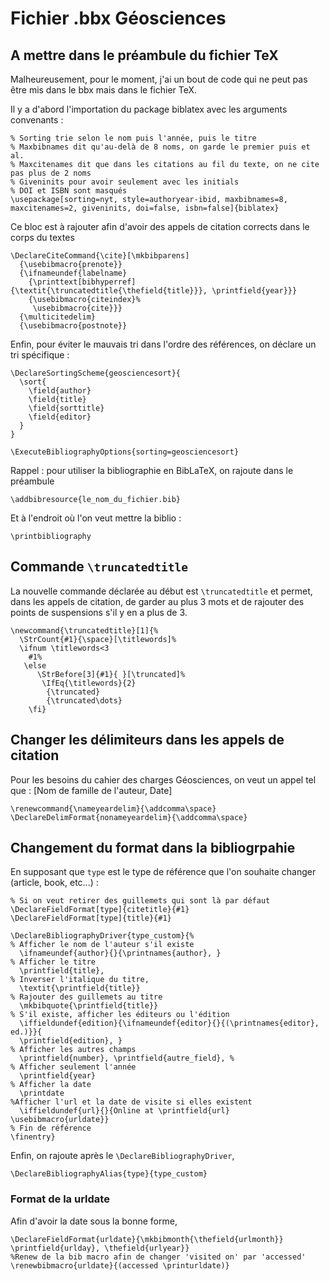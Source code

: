 # Fichier .bbx Géosciences
## A mettre dans le préambule du fichier TeX
Malheureusement, pour le moment, j'ai un bout de code qui ne peut pas être mis dans le bbx mais dans le fichier TeX.

Il y a d'abord l'importation du package biblatex avec les arguments convenants :
```TeX
% Sorting trie selon le nom puis l'année, puis le titre
% Maxbibnames dit qu'au-delà de 8 noms, on garde le premier puis et al.
% Maxcitenames dit que dans les citations au fil du texte, on ne cite pas plus de 2 noms
% Giveninits pour avoir seulement avec les initials
% DOI et ISBN sont masqués
\usepackage[sorting=nyt, style=authoryear-ibid, maxbibnames=8, maxcitenames=2, giveninits, doi=false, isbn=false]{biblatex}
```
Ce bloc est à rajouter afin d'avoir des appels de citation corrects dans le corps du textes
```TeX
\DeclareCiteCommand{\cite}[\mkbibparens]
  {\usebibmacro{prenote}}
  {\ifnameundef{labelname}
    {\printtext[bibhyperref]{\textit{\truncatedtitle{\thefield{title}}}, \printfield{year}}}
    {\usebibmacro{citeindex}%
     \usebibmacro{cite}}}
  {\multicitedelim}
  {\usebibmacro{postnote}}
```
Enfin, pour éviter le mauvais tri dans l'ordre des références, on déclare un tri spécifique :
```TeX
\DeclareSortingScheme{geosciencesort}{
  \sort{
    \field{author}
    \field{title}
    \field{sorttitle}
    \field{editor}
  }
}

\ExecuteBibliographyOptions{sorting=geosciencesort}
```

Rappel : pour utiliser la bibliographie en BibLaTeX, on rajoute dans le préambule
```TeX
\addbibresource{le_nom_du_fichier.bib}
```
Et à l'endroit où l'on veut mettre la biblio :
```TeX
\printbibliography
```
## Commande `\truncatedtitle`
La nouvelle commande déclarée au début est `\truncatedtitle` et permet, dans les appels de citation, de garder au plus 3 mots et de rajouter des points de suspensions s'il y en a plus de 3.

```TeX
\newcommand{\truncatedtitle}[1]{%
  \StrCount{#1}{\space}[\titlewords]%
  \ifnum \titlewords<3
    #1%
   \else
      \StrBefore[3]{#1}{ }[\truncated]%
       \IfEq{\titlewords}{2}
        {\truncated}
        {\truncated\dots}
    \fi}
```

## Changer les délimiteurs dans les appels de citation
Pour les besoins du cahier des charges Géosciences, on veut un appel tel que : [Nom de famille de l'auteur, Date]

```TeX
\renewcommand{\nameyeardelim}{\addcomma\space}
\DeclareDelimFormat{nonameyeardelim}{\addcomma\space}
```
## Changement du format dans la bibliogrpahie
En supposant que `type` est le type de référence que l'on souhaite changer (article, book, etc...) :
```TeX
% Si on veut retirer des guillemets qui sont là par défaut
\DeclareFieldFormat[type]{citetitle}{#1}
\DeclareFieldFormat[type]{title}{#1} 

\DeclareBibliographyDriver{type_custom}{%
% Afficher le nom de l'auteur s'il existe
  \ifnameundef{author}{}{\printnames{author}, }
% Afficher le titre
  \printfield{title},
% Inverser l'italique du titre,
  \textit{\printfield{title}}
% Rajouter des guillemets au titre
  \mkbibquote{\printfield{title}}
% S'il existe, afficher les éditeurs ou l'édition
  \iffieldundef{edition}{\ifnameundef{editor}{}{(\printnames{editor}, ed.)}}{
  \printfield{edition}, }
% Afficher les autres champs
  \printfield{number}, \printfield{autre_field}, %
% Afficher seulement l'année
  \printfield{year}
% Afficher la date
  \printdate
%Afficher l'url et la date de visite si elles existent
  \iffieldundef{url}{}{Online at \printfield{url} \usebibmacro{urldate}}
% Fin de référence
\finentry}
```
Enfin, on rajoute après le `\DeclareBibliographyDriver`,
```TeX
\DeclareBibliographyAlias{type}{type_custom}
```



### Format de la urldate
Afin d'avoir la date sous la bonne forme,
```TeX
\DeclareFieldFormat{urldate}{\mkbibmonth{\thefield{urlmonth}} \printfield{urlday}, \thefield{urlyear}}
%Renew de la bib macro afin de changer 'visited on' par 'accessed'
\renewbibmacro{urldate}{(accessed \printurldate)}
```